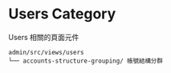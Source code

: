 # Users Category

Users 相關的頁面元件

```
admin/src/views/users
└── accounts-structure-grouping/ 帳號結構分群
```
